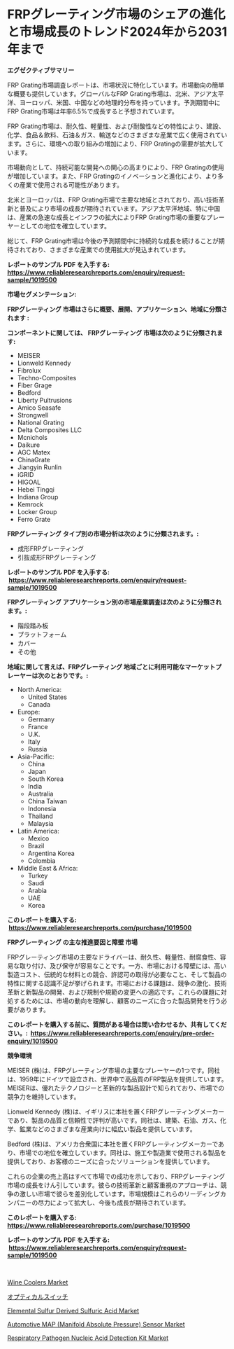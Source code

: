 <p><h1>FRPグレーティング市場のシェアの進化と市場成長のトレンド2024年から2031年まで</h1></p><p><strong>エグゼクティブサマリー</strong></p>
<p><p>FRP Grating市場調査レポートは、市場状況に特化しています。市場動向の簡単な概要も提供しています。グローバルなFRP Grating市場は、北米、アジア太平洋、ヨーロッパ、米国、中国などの地理的分布を持っています。予測期間中にFRP Grating市場は年率6.5%で成長すると予想されています。</p><p>FRP Grating市場は、耐久性、軽量性、および耐酸性などの特性により、建設、化学、食品＆飲料、石油＆ガス、輸送などのさまざまな産業で広く使用されています。さらに、環境への取り組みの増加により、FRP Gratingの需要が拡大しています。</p><p>市場動向として、持続可能な開発への関心の高まりにより、FRP Gratingの使用が増加しています。また、FRP Gratingのイノベーションと進化により、より多くの産業で使用される可能性があります。</p><p>北米とヨーロッパは、FRP Grating市場で主要な地域とされており、高い技術革新と普及により市場の成長が期待されています。アジア太平洋地域、特に中国は、産業の急速な成長とインフラの拡大によりFRP Grating市場の重要なプレーヤーとしての地位を確立しています。</p><p>総じて、FRP Grating市場は今後の予測期間中に持続的な成長を続けることが期待されており、さまざまな産業での使用拡大が見込まれています。</p></p>
<p><strong>レポートのサンプル PDF を入手する: <a href="https://www.reliableresearchreports.com/enquiry/request-sample/1019500">https://www.reliableresearchreports.com/enquiry/request-sample/1019500</a></strong></p>
<p><strong>市場セグメンテーション:</strong></p>
<p><strong> FRPグレーティング 市場はさらに概要、展開、アプリケーション、地域に分類されます :</strong></p>
<p><strong>コンポーネントに関しては、 FRPグレーティング 市場は次のように分類されます: &nbsp;</strong></p>
<p><ul><li>MEISER</li><li>Lionweld Kennedy</li><li>Fibrolux</li><li>Techno-Composites</li><li>Fiber Grage</li><li>Bedford</li><li>Liberty Pultrusions</li><li>Amico Seasafe</li><li>Strongwell</li><li>National Grating</li><li>Delta Composites LLC</li><li>Mcnichols</li><li>Daikure</li><li>AGC Matex</li><li>ChinaGrate</li><li>Jiangyin Runlin</li><li>iGRID</li><li>HIGOAL</li><li>Hebei Tingqi</li><li>Indiana Group</li><li>Kemrock</li><li>Locker Group</li><li>Ferro Grate</li></ul></p>
<p><strong> FRPグレーティング タイプ別の市場分析は次のように分類されます。:</strong></p>
<p><ul><li>成形FRPグレーティング</li><li>引抜成形FRPグレーティング</li></ul></p>
<p><strong>レポートのサンプル PDF を入手する: &nbsp;<a href="https://www.reliableresearchreports.com/enquiry/request-sample/1019500">https://www.reliableresearchreports.com/enquiry/request-sample/1019500</a></strong></p>
<p><strong> FRPグレーティング アプリケーション別の市場産業調査は次のように分類されます。:</strong></p>
<p><ul><li>階段踏み板</li><li>プラットフォーム</li><li>カバー</li><li>その他</li></ul></p>
<p><strong>地域に関して言えば、FRPグレーティング 地域ごとに利用可能なマーケットプレーヤーは次のとおりです。:</strong></p>
<p><ul>
    <li>
        North America:
        <ul>
            <li>United States</li>
            <li>Canada</li>
        </ul>
    </li>
    <li>
        Europe:
        <ul>
            <li>Germany</li>
            <li>France</li>
            <li>U.K.</li>
            <li>Italy</li>
            <li>Russia</li>
        </ul>
    </li>
    <li>
        Asia-Pacific:
        <ul>
            <li>China</li>
            <li>Japan</li>
            <li>South Korea</li>
            <li>India</li>
            <li>Australia</li>
            <li>China Taiwan</li>
            <li>Indonesia</li>
            <li>Thailand</li>
            <li>Malaysia</li>
        </ul>
    </li>
    <li>
        Latin America:
        <ul>
            <li>Mexico</li>
            <li>Brazil</li>
            <li>Argentina Korea</li>
            <li>Colombia</li>
        </ul>
    </li>
    <li>
        Middle East & Africa:
        <ul>
            <li>Turkey</li>
            <li>Saudi</li>
            <li>Arabia</li>
            <li>UAE</li>
            <li>Korea</li>
        </ul>
    </li>
    </ul></p>
<p><strong>このレポートを購入する: &nbsp;<a href="https://www.reliableresearchreports.com/purchase/1019500">https://www.reliableresearchreports.com/purchase/1019500</a></strong></p>
<p><strong>FRPグレーティング の主な推進要因と障壁 市場</strong></p>
<p><p>FRPグレーティング市場の主要なドライバーは、耐久性、軽量性、耐腐食性、容易な取り付け、及び保守が容易なことです。一方、市場における障壁には、高い製造コスト、伝統的な材料との競合、許認可の取得が必要なこと、そして製品の特性に関する認識不足が挙げられます。市場における課題は、競争の激化、技術革新と新製品の開発、および規制や規範の変更への適応です。これらの課題に対処するためには、市場の動向を理解し、顧客のニーズに合った製品開発を行う必要があります。</p></p>
<p><strong>このレポートを購入する前に、質問がある場合は問い合わせるか、共有してください。:&nbsp; <a href="https://www.reliableresearchreports.com/enquiry/pre-order-enquiry/1019500">https://www.reliableresearchreports.com/enquiry/pre-order-enquiry/1019500</a></strong></p>
<p><strong>競争環境</strong></p>
<p><p>MEISER (株)は、FRPグレーティング市場の主要なプレーヤーの1つです。同社は、1959年にドイツで設立され、世界中で高品質のFRP製品を提供しています。 MEISERは、優れたテクノロジーと革新的な製品設計で知られており、市場での競争力を維持しています。</p><p>Lionweld Kennedy (株)は、イギリスに本社を置くFRPグレーティングメーカーであり、製品の品質と信頼性で評判が高いです。同社は、建築、石油、ガス、化学、鉱業などのさまざまな産業向けに幅広い製品を提供しています。</p><p>Bedford (株)は、アメリカ合衆国に本社を置くFRPグレーティングメーカーであり、市場での地位を確立しています。同社は、施工や製造業で使用される製品を提供しており、お客様のニーズに合ったソリューションを提供しています。</p><p>これらの企業の売上高はすべて市場での成功を示しており、FRPグレーティング市場の成長をけん引しています。彼らの技術革新と顧客重視のアプローチは、競争の激しい市場で彼らを差別化しています。市場規模はこれらのリーディングカンパニーの尽力によって拡大し、今後も成長が期待されています。</p></p>
<p><strong>このレポートを購入する: &nbsp; <a href="https://www.reliableresearchreports.com/purchase/1019500">https://www.reliableresearchreports.com/purchase/1019500</a></strong></p>
<p><strong>レポートのサンプル PDF を入手する: &nbsp;<a href="https://www.reliableresearchreports.com/enquiry/request-sample/1019500">https://www.reliableresearchreports.com/enquiry/request-sample/1019500</a></strong><strong></strong></p>
<p>&nbsp;</p>
<p><p><a href="https://issuu.com/reportprime-2/docs/wine-coolers-market-size-2030.pptx">Wine Coolers Market</a></p><p><a href="https://medium.com/@francoweber2023/%E5%85%89%E3%82%B9%E3%82%A4%E3%83%83%E3%83%81%E5%B8%82%E5%A0%B4%E3%81%AE%E8%A6%8F%E6%A8%A1%E3%81%A8%E5%B8%82%E5%A0%B4%E5%8B%95%E5%90%91-%E5%AE%8C%E5%85%A8%E3%81%AA%E6%A5%AD%E7%95%8C%E6%A6%82%E8%A6%B3-2024%E5%B9%B4%E3%81%8B%E3%82%892031%E5%B9%B4%E3%81%BE%E3%81%A7-9c49796f4ecd">オプティカルスイッチ</a></p><p><a href="https://issuu.com/reportprime-2/docs/elemental-sulfur-derived-sulfuric-acid-market-size">Elemental Sulfur Derived Sulfuric Acid Market</a></p><p><a href="https://view.publitas.com/reportprime-1/automotive-map-manifold-absolute-pressure-sensor-market-size-growth-outlook-from-2023-to-2030-projecting-at-markets-trends-analysis-by-application-regional-outlook-and-revenue/">Automotive MAP (Manifold Absolute Pressure) Sensor Market</a></p><p><a href="https://natural-crush-b99.notion.site/Respiratory-Pathogen-Nucleic-Acid-Detection-Kit-Market-Research-Report-Provides-Critical-Insights-th-8971da6711004a0ab51a688a3d355571">Respiratory Pathogen Nucleic Acid Detection Kit Market</a></p></p>
